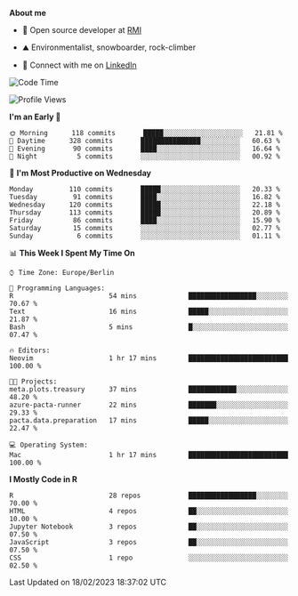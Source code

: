**About me**

- 💼 Open source developer at [RMI](https://rmi.org/)

- ⛰️ Environmentalist, snowboarder, rock-climber

- 📱 Connect with me on [LinkedIn](https://www.linkedin.com/in/jackson-hoffart/)
 
<!--START_SECTION:waka-->
![Code Time](http://img.shields.io/badge/Code%20Time-33%20hrs%2044%20mins-blue)

![Profile Views](http://img.shields.io/badge/Profile%20Views-1-blue)

**I'm an Early 🐤** 

```text
🌞 Morning      118 commits       █████░░░░░░░░░░░░░░░░░░░░   21.81 % 
🌆 Daytime      328 commits       ███████████████░░░░░░░░░░   60.63 % 
🌃 Evening       90 commits       ████░░░░░░░░░░░░░░░░░░░░░   16.64 % 
🌙 Night          5 commits       ░░░░░░░░░░░░░░░░░░░░░░░░░   00.92 % 

```
📅 **I'm Most Productive on Wednesday** 

```text
Monday         110 commits       █████░░░░░░░░░░░░░░░░░░░░   20.33 % 
Tuesday         91 commits       ████░░░░░░░░░░░░░░░░░░░░░   16.82 % 
Wednesday      120 commits       █████░░░░░░░░░░░░░░░░░░░░   22.18 % 
Thursday       113 commits       █████░░░░░░░░░░░░░░░░░░░░   20.89 % 
Friday          86 commits       ████░░░░░░░░░░░░░░░░░░░░░   15.90 % 
Saturday        15 commits       ░░░░░░░░░░░░░░░░░░░░░░░░░   02.77 % 
Sunday           6 commits       ░░░░░░░░░░░░░░░░░░░░░░░░░   01.11 % 

```


📊 **This Week I Spent My Time On** 

```text
⌚︎ Time Zone: Europe/Berlin

💬 Programming Languages: 
R                        54 mins             █████████████████░░░░░░░░   70.67 % 
Text                     16 mins             █████░░░░░░░░░░░░░░░░░░░░   21.87 % 
Bash                     5 mins              █░░░░░░░░░░░░░░░░░░░░░░░░   07.47 % 

🔥 Editors: 
Neovim                   1 hr 17 mins        █████████████████████████   100.00 % 

🐱‍💻 Projects: 
meta.plots.treasury      37 mins             ████████████░░░░░░░░░░░░░   48.20 % 
azure-pacta-runner       22 mins             ███████░░░░░░░░░░░░░░░░░░   29.33 % 
pacta.data.preparation   17 mins             █████░░░░░░░░░░░░░░░░░░░░   22.47 % 

💻 Operating System: 
Mac                      1 hr 17 mins        █████████████████████████   100.00 % 

```

**I Mostly Code in R** 

```text
R                        28 repos            █████████████████░░░░░░░░   70.00 % 
HTML                     4 repos             ██░░░░░░░░░░░░░░░░░░░░░░░   10.00 % 
Jupyter Notebook         3 repos             ██░░░░░░░░░░░░░░░░░░░░░░░   07.50 % 
JavaScript               3 repos             ██░░░░░░░░░░░░░░░░░░░░░░░   07.50 % 
CSS                      1 repo              ░░░░░░░░░░░░░░░░░░░░░░░░░   02.50 % 

```



 Last Updated on 18/02/2023 18:37:02 UTC
<!--END_SECTION:waka-->
